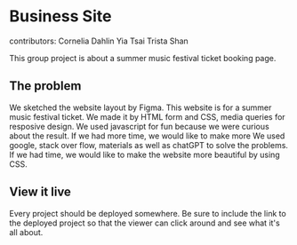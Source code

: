 # Business Site

contributors:
Cornelia Dahlin
Yia Tsai
Trista Shan

This group project is about a summer music festival ticket booking page. 

## The problem

We sketched the website layout by Figma. 
This website is for a summer music festival ticket. We made it by HTML form and CSS, media queries for resposive design. We used javascript for fun because we were curious about the result. 
If we had more time, we would like to make more 
We used google, stack over flow, materials as well as chatGPT to solve the problems. 
If we had time, we would like to make the website more beautiful by using CSS. 

## View it live
Every project should be deployed somewhere. Be sure to include the link to the deployed project so that the viewer can click around and see what it's all about.

